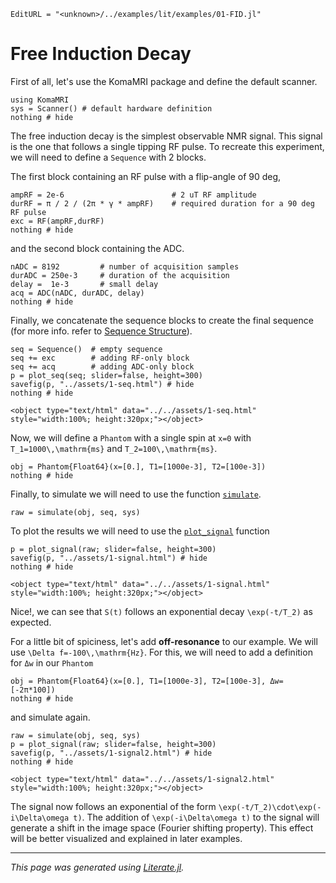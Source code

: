 ```@meta
EditURL = "<unknown>/../examples/lit/examples/01-FID.jl"
```

# Free Induction Decay

First of all, let's use the KomaMRI package and define the default scanner.

````@example 01-FID
using KomaMRI
sys = Scanner() # default hardware definition
nothing # hide
````

The free induction decay is the simplest observable NMR signal.
This signal is the one that follows a single tipping RF pulse.
To recreate this experiment, we will need to define a `Sequence` with 2 blocks.

The first block containing an RF pulse with a flip-angle of 90 deg,

````@example 01-FID
ampRF = 2e-6                        # 2 uT RF amplitude
durRF = π / 2 / (2π * γ * ampRF)    # required duration for a 90 deg RF pulse
exc = RF(ampRF,durRF)
nothing # hide
````

and the second block containing the ADC.

````@example 01-FID
nADC = 8192         # number of acquisition samples
durADC = 250e-3     # duration of the acquisition
delay =  1e-3       # small delay
acq = ADC(nADC, durADC, delay)
nothing # hide
````

Finally, we concatenate the sequence blocks to create
the final sequence (for more info. refer to
[Sequence Structure](useful-information.md#Sequence-Structure)).

````@example 01-FID
seq = Sequence()  # empty sequence
seq += exc        # adding RF-only block
seq += acq        # adding ADC-only block
p = plot_seq(seq; slider=false, height=300)
savefig(p, "../assets/1-seq.html") # hide
nothing # hide
````

```@raw html
<object type="text/html" data="../../assets/1-seq.html" style="width:100%; height:320px;"></object>
```

Now, we will define a `Phantom` with a single spin at ``x=0``
with ``T_1=1000\,\mathrm{ms}`` and ``T_2=100\,\mathrm{ms}``.

````@example 01-FID
obj = Phantom{Float64}(x=[0.], T1=[1000e-3], T2=[100e-3])
nothing # hide
````

Finally, to simulate we will need to use the function [`simulate`](@ref).

````@example 01-FID
raw = simulate(obj, seq, sys)
````

To plot the results we will need to use the [`plot_signal`](@ref) function

````@example 01-FID
p = plot_signal(raw; slider=false, height=300)
savefig(p, "../assets/1-signal.html") # hide
nothing # hide
````

```@raw html
<object type="text/html" data="../../assets/1-signal.html" style="width:100%; height:320px;"></object>
```

Nice!, we can see that ``S(t)`` follows an
exponential decay ``\exp(-t/T_2)`` as expected.

For a little bit of spiciness, let's add **off-resonance** to our example.
We will use ``\Delta f=-100\,\mathrm{Hz}``.
For this, we will need to add a definition for `Δw` in our `Phantom`

````@example 01-FID
obj = Phantom{Float64}(x=[0.], T1=[1000e-3], T2=[100e-3], Δw=[-2π*100])
nothing # hide
````

and simulate again.

````@example 01-FID
raw = simulate(obj, seq, sys)
p = plot_signal(raw; slider=false, height=300)
savefig(p, "../assets/1-signal2.html") # hide
nothing # hide
````

```@raw html
<object type="text/html" data="../../assets/1-signal2.html" style="width:100%; height:320px;"></object>
```

The signal now follows an exponential of the
form ``\exp(-t/T_2)\cdot\exp(-i\Delta\omega t)``.
The addition of ``\exp(-i\Delta\omega t)`` to the signal
will generate a shift in the image space (Fourier shifting property).
This effect will be better visualized and explained in later examples.

---

*This page was generated using [Literate.jl](https://github.com/fredrikekre/Literate.jl).*


